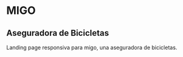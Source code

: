 # MIGO
## Aseguradora de Bicicletas
Landing page responsiva para migo, una aseguradora de bicicletas.
